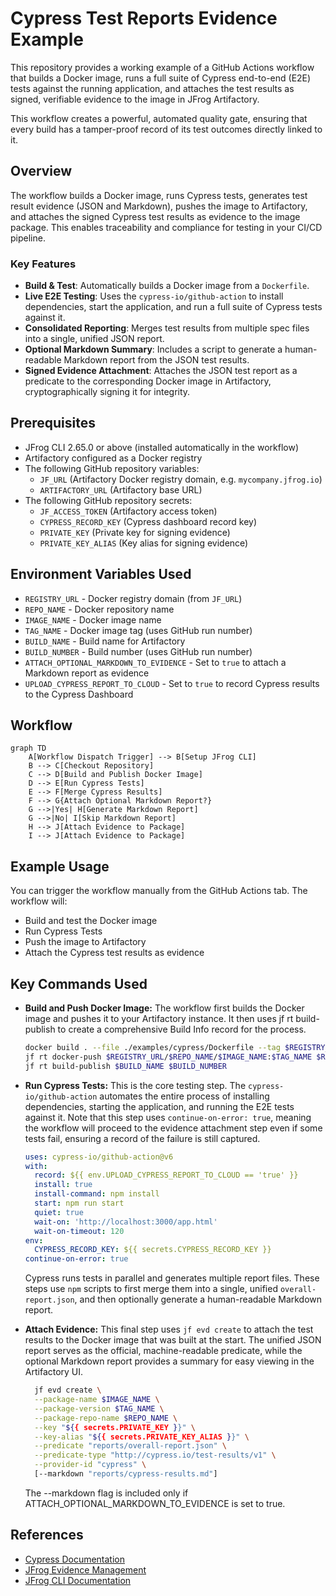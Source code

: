 # Cypress Test Reports Evidence Example

This repository provides a working example of a GitHub Actions workflow that builds a Docker image, runs a full suite of Cypress end-to-end (E2E) tests against the running application, and attaches the test results as signed, verifiable evidence to the image in JFrog Artifactory.

This workflow creates a powerful, automated quality gate, ensuring that every build has a tamper-proof record of its test outcomes directly linked to it.

## Overview

The workflow builds a Docker image, runs Cypress tests, generates test result evidence (JSON and Markdown), pushes the image to Artifactory, and attaches the signed Cypress test results as evidence to the image package. This enables traceability and compliance for testing in your CI/CD pipeline.

### **Key Features**

* **Build & Test**: Automatically builds a Docker image from a `Dockerfile`.  
* **Live E2E Testing**: Uses the `cypress-io/github-action` to install dependencies, start the application, and run a full suite of Cypress tests against it.  
* **Consolidated Reporting**: Merges test results from multiple spec files into a single, unified JSON report.  
* **Optional Markdown Summary**: Includes a script to generate a human-readable Markdown report from the JSON test results.  
* **Signed Evidence Attachment**: Attaches the JSON test report as a predicate to the corresponding Docker image in Artifactory, cryptographically signing it for integrity.

## Prerequisites

- JFrog CLI 2.65.0 or above (installed automatically in the workflow)
- Artifactory configured as a Docker registry
- The following GitHub repository variables:
    - `JF_URL` (Artifactory Docker registry domain, e.g. `mycompany.jfrog.io`)
    - `ARTIFACTORY_URL` (Artifactory base URL)
- The following GitHub repository secrets:
    - `JF_ACCESS_TOKEN` (Artifactory access token)
    - `CYPRESS_RECORD_KEY` (Cypress dashboard record key)
    - `PRIVATE_KEY` (Private key for signing evidence)
    - `PRIVATE_KEY_ALIAS` (Key alias for signing evidence)

## Environment Variables Used

- `REGISTRY_URL` - Docker registry domain (from `JF_URL`)
- `REPO_NAME` - Docker repository name
- `IMAGE_NAME` - Docker image name
- `TAG_NAME` - Docker image tag (uses GitHub run number)
- `BUILD_NAME` - Build name for Artifactory
- `BUILD_NUMBER` - Build number (uses GitHub run number)
- `ATTACH_OPTIONAL_MARKDOWN_TO_EVIDENCE` - Set to `true` to attach a Markdown report as evidence
- `UPLOAD_CYPRESS_REPORT_TO_CLOUD` - Set to `true` to record Cypress results to the Cypress Dashboard

## Workflow

```mermaid
graph TD
    A[Workflow Dispatch Trigger] --> B[Setup JFrog CLI]
    B --> C[Checkout Repository]
    C --> D[Build and Publish Docker Image]
    D --> E[Run Cypress Tests]
    E --> F[Merge Cypress Results]
    F --> G{Attach Optional Markdown Report?}
    G -->|Yes| H[Generate Markdown Report]
    G -->|No| I[Skip Markdown Report]
    H --> J[Attach Evidence to Package]
    I --> J[Attach Evidence to Package]
```
## Example Usage

You can trigger the workflow manually from the GitHub Actions tab. The workflow will:

- Build and test the Docker image
- Run Cypress Tests
- Push the image to Artifactory
- Attach the Cypress test results as evidence

## Key Commands Used

- **Build and Push Docker Image:**
  The workflow first builds the Docker image and pushes it to your Artifactory instance. It then uses jf rt build-publish to create a comprehensive Build Info record for the process.
  
  ```bash
  docker build . --file ./examples/cypress/Dockerfile --tag $REGISTRY_URL/$REPO_NAME/$IMAGE_NAME:$TAG_NAME
  jf rt docker-push $REGISTRY_URL/$REPO_NAME/$IMAGE_NAME:$TAG_NAME $REPO_NAME --build-name=$BUILD_NAME --build-number=$BUILD_NUMBER
  jf rt build-publish $BUILD_NAME $BUILD_NUMBER
  ```
- **Run Cypress Tests:**
This is the core testing step. The `cypress-io/github-action` automates the entire process of installing dependencies, starting the application, and running the E2E tests against it. Note that this step uses `continue-on-error: true`, meaning the workflow will proceed to the evidence attachment step even if some tests fail, ensuring a record of the failure is still captured.
  
  ```yaml
  uses: cypress-io/github-action@v6
  with:
    record: ${{ env.UPLOAD_CYPRESS_REPORT_TO_CLOUD == 'true' }}
    install: true
    install-command: npm install
    start: npm run start
    quiet: true
    wait-on: 'http://localhost:3000/app.html'
    wait-on-timeout: 120
  env:
    CYPRESS_RECORD_KEY: ${{ secrets.CYPRESS_RECORD_KEY }}
  continue-on-error: true
  ```
  Cypress runs tests in parallel and generates multiple report files. These steps use `npm` scripts to first merge them into a single, unified `overall-report.json`, and then optionally generate a human-readable Markdown report.
  
- **Attach Evidence:**
This final step uses `jf evd create` to attach the test results to the Docker image that was built at the start. The unified JSON report serves as the official, machine-readable predicate, while the optional Markdown report provides a summary for easy viewing in the Artifactory UI.

  ```bash
    jf evd create \
    --package-name $IMAGE_NAME \
    --package-version $TAG_NAME \
    --package-repo-name $REPO_NAME \
    --key "${{ secrets.PRIVATE_KEY }}" \
    --key-alias "${{ secrets.PRIVATE_KEY_ALIAS }}" \
    --predicate "reports/overall-report.json" \
    --predicate-type "http://cypress.io/test-results/v1" \
    --provider-id "cypress" \
    [--markdown "reports/cypress-results.md"]
  ```
    The --markdown flag is included only if ATTACH_OPTIONAL_MARKDOWN_TO_EVIDENCE is set to true.
  
## References

- [Cypress Documentation](https://docs.cypress.io/)
- [JFrog Evidence Management](https://jfrog.com/help/r/jfrog-artifactory-documentation/evidence-management)
- [JFrog CLI Documentation](https://jfrog.com/getcli/)
